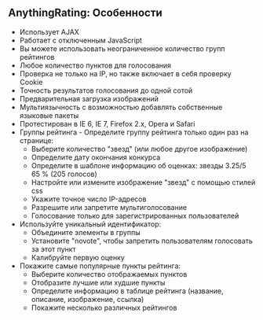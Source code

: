 
<meta http-equiv="Content-Type" content="text/html; charset=utf-8">
<h2>AnythingRating: Особенности</h2>

<ul>
	<li>Использует AJAX</li>
	<li>Работает с отключенным JavaScript</li>
	<li>Вы можете использовать неограниченное количество групп рейтингов</li>
	<li>Любое количество пунктов для голосования</li>
	<li>Проверка не только на IP, но также включает в себя проверку Cookie</li>
	<li>Точность результатов голосования до одной сотой</li>
	<li>Предварительная загрузка изображений</li>
	<li>Мультиязычность с возможностью добавлять собственные языковые пакеты</li>
	<li>Протестирован в IE 6, IE 7, Firefox 2.x, Opera и Safari</li>
	<li>Группы рейтинга - Определите группу рейтинга только один раз на странице:
		<ul>
			<li>Выберите количество "звезд" (или любое другое изображение)</li>
			<li>Определите дату окончания конкурса</li>
			<li>Определите в шаблоне информацию об оценках: звезды 3.25/5 65 % (205 голосов)</li>
			<li>Настройте или измените изображение "звезд" с помощью стилей css</li>
			<li>Укажите точное число IP-адресов </li>
			<li>Разрешите или запретите мультиголосование</li>
			<li>Голосование только для зарегистрированных пользователей</li>
		</ul>
	</li>
	<li>Используйте уникальный идентификатор:
		<ul>
			<li>Объедините элементы в группы</li>
			<li>Установите "novote", чтобы запретить пользователям голосовать за этот пункт</li>
			<li>Калибруйте первую оценку</li>
		</ul>
	</li>
	<li>Покажите самые популярные пункты рейтинга:
		<ul>
			<li>Выберите количество отображаемых пунктов</li>
			<li>Отобразите лучшие или худшие пункты</li>
			<li>Определите информацию в таблице рейтинга (название, описание, изображение, ссылка)</li>
			<li>Покажите несколько различных рейтингов</li>
		</ul>
	</li>
</ul>
